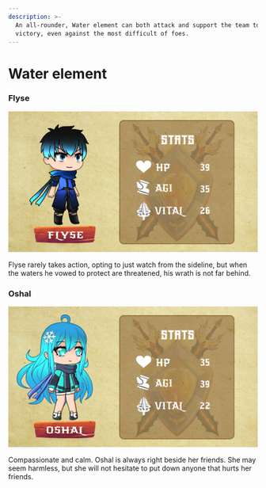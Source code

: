 ```yaml
---
description: >-
  An all-rounder, Water element can both attack and support the team to secure
  victory, even against the most difficult of foes.
---
```


# Water element

### Flyse

![](../../../.gitbook/assets/character-flyse.png)

Flyse rarely takes action, opting to just watch from the sideline, but when the waters he vowed to protect are threatened, his wrath is not far behind.

### Oshal

![](../../../.gitbook/assets/character-stats-oshal.png)

Compassionate and calm. Oshal is always right beside her friends. She may seem harmless, but she will not hesitate to put down anyone that hurts her friends.
